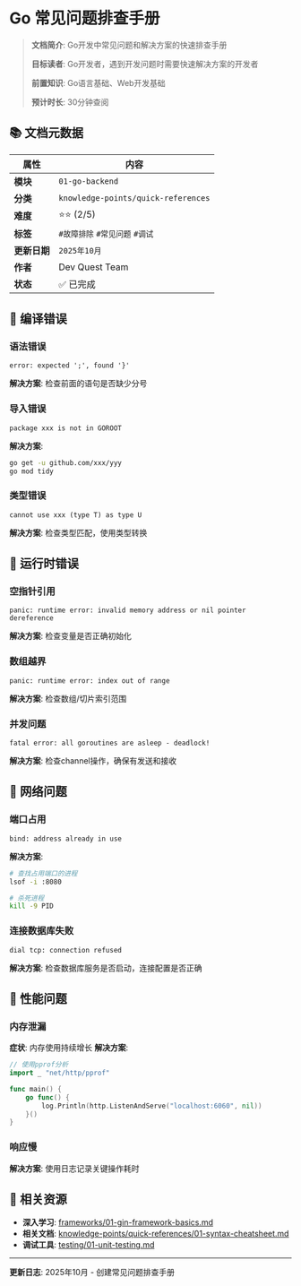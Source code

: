 # Go 常见问题排查手册

> **文档简介**: Go开发中常见问题和解决方案的快速排查手册
>
> **目标读者**: Go开发者，遇到开发问题时需要快速解决方案的开发者
>
> **前置知识**: Go语言基础、Web开发基础
>
> **预计时长**: 30分钟查阅

## 📚 文档元数据

| 属性 | 内容 |
|------|------|
| **模块** | `01-go-backend` |
| **分类** | `knowledge-points/quick-references` |
| **难度** | ⭐⭐ (2/5) |
| **标签** | `#故障排除` `#常见问题` `#调试` |
| **更新日期** | `2025年10月` |
| **作者** | Dev Quest Team |
| **状态** | ✅ 已完成 |

## 🎯 编译错误

### 语法错误
```
error: expected ';', found '}'
```
**解决方案**: 检查前面的语句是否缺少分号

### 导入错误
```
package xxx is not in GOROOT
```
**解决方案**: 
```bash
go get -u github.com/xxx/yyy
go mod tidy
```

### 类型错误
```
cannot use xxx (type T) as type U
```
**解决方案**: 检查类型匹配，使用类型转换

## 🎯 运行时错误

### 空指针引用
```
panic: runtime error: invalid memory address or nil pointer dereference
```
**解决方案**: 检查变量是否正确初始化

### 数组越界
```
panic: runtime error: index out of range
```
**解决方案**: 检查数组/切片索引范围

### 并发问题
```
fatal error: all goroutines are asleep - deadlock!
```
**解决方案**: 检查channel操作，确保有发送和接收

## 🎯 网络问题

### 端口占用
```
bind: address already in use
```
**解决方案**:
```bash
# 查找占用端口的进程
lsof -i :8080

# 杀死进程
kill -9 PID
```

### 连接数据库失败
```
dial tcp: connection refused
```
**解决方案**: 检查数据库服务是否启动，连接配置是否正确

## 🎯 性能问题

### 内存泄漏
**症状**: 内存使用持续增长
**解决方案**: 
```go
// 使用pprof分析
import _ "net/http/pprof"

func main() {
    go func() {
        log.Println(http.ListenAndServe("localhost:6060", nil))
    }()
}
```

### 响应慢
**解决方案**: 使用日志记录关键操作耗时

## 🔗 相关资源

- **深入学习**: [frameworks/01-gin-framework-basics.md](../../frameworks/01-gin-framework-basics.md)
- **相关文档**: [knowledge-points/quick-references/01-syntax-cheatsheet.md](01-syntax-cheatsheet.md)
- **调试工具**: [testing/01-unit-testing.md](../../testing/01-unit-testing.md)

---

**更新日志**: 2025年10月 - 创建常见问题排查手册
